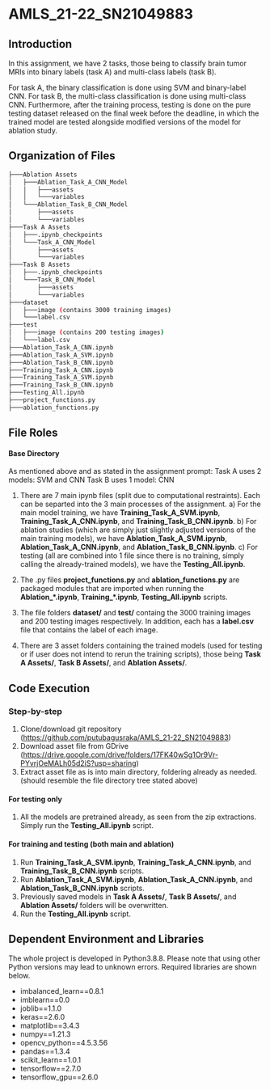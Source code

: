 # AMLS_21-22_SN21049883

## Introduction

In this assignment, we have 2 tasks, those being to classify brain tumor MRIs into binary labels (task A) and multi-class labels (task B).

For task A, the binary classification is done using SVM and binary-label CNN. For task B, the multi-class classification is done using multi-class CNN.
Furthermore, after the training process, testing is done on the pure testing dataset released on the final week before the deadline, in which the trained model are tested alongside modified versions of the model for ablation study.

## Organization of Files
```bash
├───Ablation Assets
│   ├───Ablation_Task_A_CNN_Model
│   │   ├───assets
│   │   └───variables
│   └───Ablation_Task_B_CNN_Model
│       ├───assets
│       └───variables
├───Task A Assets
│   ├───.ipynb_checkpoints
│   └───Task_A_CNN_Model
│       ├───assets
│       └───variables
├───Task B Assets
│   ├───.ipynb_checkpoints
│   └───Task_B_CNN_Model
│       ├───assets
│       └───variables
├───dataset
│   ├───image (contains 3000 training images)
│   └───label.csv
├───test
│   ├───image (contains 200 testing images)
│   └───label.csv
├───Ablation_Task_A_CNN.ipynb
├───Ablation_Task_A_SVM.ipynb
├───Ablation_Task_B_CNN.ipynb
├───Training_Task_A_CNN.ipynb
├───Training_Task_A_SVM.ipynb
├───Training_Task_B_CNN.ipynb
├───Testing_All.ipynb
├───project_functions.py
├───ablation_functions.py
```
## File Roles
#### Base Directory
As mentioned above and as stated in the assignment prompt:
Task A uses 2 models: SVM and CNN
Task B uses 1 model: CNN

1) There are 7 main ipynb files (split due to computational restraints). Each can be separted into the 3 main processes of the assignment.
    a) For the main model training, we have **Training_Task_A_SVM.ipynb**, **Training_Task_A_CNN.ipynb**, and **Training_Task_B_CNN.ipynb**.
    b) For ablation studies (which are simply just slightly adjusted versions of the main training models), we have **Ablation_Task_A_SVM.ipynb**, **Ablation_Task_A_CNN.ipynb**, and **Ablation_Task_B_CNN.ipynb**. 
    c) For testing (all are combined into 1 file since there is no training, simply calling the already-trained models), we have the **Testing_All.ipynb**.

2) The .py files **project_functions.py** and  **ablation_functions.py** are packaged modules that are imported when running the **Ablation_*.ipynb**,
    **Training_*.ipynb**, **Testing_All.ipynb** scripts.

3) The file folders **dataset/** and **test/** containg the 3000 training images and 200 testing images respectively. In addition, each has a **label.csv** file that contains the label of each image.

4) There are 3 asset folders containing the trained models (used for testing or if user does not intend to rerun the training scripts), those being **Task A Assets/**, **Task B Assets/**, and **Ablation Assets/**.

## Code Execution

### Step-by-step

1) Clone/download git repository (https://github.com/putubagusraka/AMLS_21-22_SN21049883)
2) Download asset file from GDrive (https://drive.google.com/drive/folders/17FK40wSg1Or9Vr-PYvrjOeMALh05d2iS?usp=sharing)
3) Extract asset file as is into main directory, foldering already as needed. (should resemble the file directory tree stated above)

#### For testing only
1) All the models are pretrained already, as seen from the zip extractions. Simply run the **Testing_All.ipynb** script.

#### For training and testing (both main and ablation)
1) Run **Training_Task_A_SVM.ipynb**, **Training_Task_A_CNN.ipynb**, and **Training_Task_B_CNN.ipynb** scripts.
2) Run **Ablation_Task_A_SVM.ipynb**, **Ablation_Task_A_CNN.ipynb**, and **Ablation_Task_B_CNN.ipynb** scripts. 
3) Previously saved models in **Task A Assets/**, **Task B Assets/**, and **Ablation Assets/** folders will be overwritten.
4) Run the **Testing_All.ipynb** script.

## Dependent Environment and Libraries

The whole project is developed in Python3.8.8. Please note that using other Python versions may lead to unknown errors. Required libraries are shown below.
* imbalanced_learn==0.8.1
* imblearn==0.0
* joblib==1.1.0
* keras==2.6.0
* matplotlib==3.4.3
* numpy==1.21.3
* opencv_python==4.5.3.56
* pandas==1.3.4
* scikit_learn==1.0.1
* tensorflow==2.7.0
* tensorflow_gpu==2.6.0
